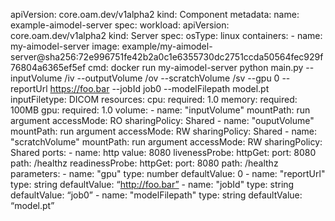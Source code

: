apiVersion: core.oam.dev/v1alpha2
kind: Component
metadata:
  name: example-aimodel-server
spec:
  workload:
    apiVersion: core.oam.dev/v1alpha2
    kind: Server
    spec:
      osType: linux
      containers:
      - name: my-aimodel-server
        image: example/my-aimodel-server@sha256:72e996751fe42b2a0c1e6355730dc2751ccda50564fec929f76804a6365ef5ef
        cmd: docker run my-aimodel-server python main.py --inputVolume /iv --outputVolume /ov --scratchVolume /sv --gpu 0 --reportUrl https://foo.bar --jobId job0 --modelFilepath model.pt
        inputFiletype: DICOM
        resources:
          cpu:
            required: 1.0
          memory:
            required: 100MB
          gpu:
            required: 1.0
          volume:
          - name: "inputVolume"
            mountPath: run argument
            accessMode: RO
            sharingPolicy: Shared
          - name: "ouputVolume"
            mountPath: run argument
            accessMode: RW
            sharingPolicy: Shared
          - name: "scratchVolume"
            mountPath: run argument
            accessMode: RW
            sharingPolicy: Shared
        ports:
        - name: http
          value: 8080
        livenessProbe:
          httpGet:
            port: 8080
            path: /healthz
        readinessProbe:
          httpGet:
            port: 8080
            path: /healthz
        parameters:
          - name: "gpu"
            type: number
            defaultValue: 0
          - name: "reportUrl"
            type: string
            defaultValue: “http://foo.bar”
          - name: "jobId"
            type: string
            defaultValue: “job0”
          - name: "modelFilepath"
            type: string
            defaultValue: “model.pt”
